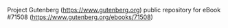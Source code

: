 Project Gutenberg (https://www.gutenberg.org) public repository
for eBook #71508 (https://www.gutenberg.org/ebooks/71508)
